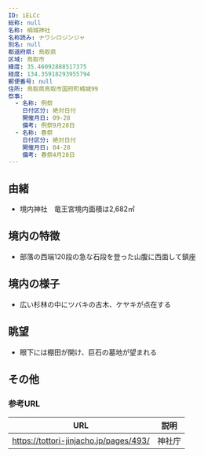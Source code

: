 ```yaml
---
ID: iELCc
総称: null
名称: 楠城神社
名称読み: ナワシロジンジャ
別名: null
都道府県: 鳥取県
区域: 鳥取市
緯度: 35.46092888517375
経度: 134.35918293955794
郵便番号: null
住所: 鳥取県鳥取市国府町楠城99
祭事:
  - 名称: 例祭
    日付区分: 絶対日付
    開催月日: 09-28
    備考: 例祭9月28日
  - 名称: 春祭
    日付区分: 絶対日付
    開催月日: 04-28
    備考: 春祭4月28日
---
```


## 由緒

- 境内神社　竜王宮境内面積は2,682㎡

## 境内の特徴

- 部落の西端120段の急な石段を登った山腹に西面して鎮座

## 境内の様子

- 広い杉林の中にツバキの古木、ケヤキが点在する

## 眺望

- 眼下には棚田が開け、巨石の墓地が望まれる

## その他

### 参考URL

| URL                                    | 説明   |
| -------------------------------------- | ------ |
| https://tottori-jinjacho.jp/pages/493/ | 神社庁 |
